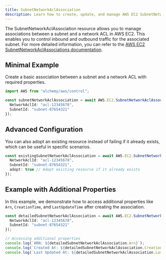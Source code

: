 ```yaml
---
title: SubnetNetworkAclAssociation
description: Learn how to create, update, and manage AWS EC2 SubnetNetworkAclAssociations using Alchemy Cloud Control.
---
```


The SubnetNetworkAclAssociation resource allows you to manage associations between a subnet and a network ACL in AWS EC2. This enables you to control inbound and outbound traffic for the associated subnet. For more detailed information, you can refer to the [AWS EC2 SubnetNetworkAclAssociations documentation](https://docs.aws.amazon.com/ec2/latest/userguide/).

## Minimal Example

Create a basic association between a subnet and a network ACL with required properties.

```ts
import AWS from "alchemy/aws/control";

const subnetNetworkAclAssociation = await AWS.EC2.SubnetNetworkAclAssociation("subnetAclAssociation", {
  NetworkAclId: "acl-12345678",
  SubnetId: "subnet-87654321"
});
```

## Advanced Configuration

You can also adopt an existing resource instead of failing if it already exists, which can be useful in specific scenarios.

```ts
const existingSubnetNetworkAclAssociation = await AWS.EC2.SubnetNetworkAclAssociation("existingSubnetAclAssociation", {
  NetworkAclId: "acl-12345678",
  SubnetId: "subnet-87654321",
  adopt: true // Adopt existing resource if it already exists
});
```

## Example with Additional Properties

In this example, we demonstrate how to access additional properties like `Arn`, `CreationTime`, and `LastUpdateTime` after creating the association.

```ts
const detailedSubnetNetworkAclAssociation = await AWS.EC2.SubnetNetworkAclAssociation("detailedSubnetAclAssociation", {
  NetworkAclId: "acl-12345678",
  SubnetId: "subnet-87654321"
});

// Accessing additional properties
console.log(`ARN: ${detailedSubnetNetworkAclAssociation.Arn}`);
console.log(`Created At: ${detailedSubnetNetworkAclAssociation.CreationTime}`);
console.log(`Last Updated At: ${detailedSubnetNetworkAclAssociation.LastUpdateTime}`);
```